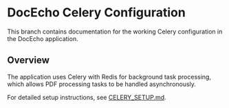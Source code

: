 # DocEcho Celery Configuration

This branch contains documentation for the working Celery configuration in the DocEcho application.

## Overview

The application uses Celery with Redis for background task processing, which allows PDF processing tasks to be handled asynchronously.

For detailed setup instructions, see [CELERY_SETUP.md](CELERY_SETUP.md).
